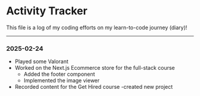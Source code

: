 # Activity Tracker

This file is a log of my coding efforts on my learn-to-code journey (diary)!

---

### 2025-02-24

- Played some Valorant
- Worked on the Next.js Ecommerce store for the full-stack course
  - Added the footer component
  - Implemented the image viewer
- Recorded content for the Get Hired course
  -created new project
